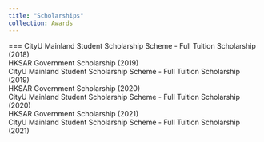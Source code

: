 ```yaml
---
title: "Scholarships"
collection: Awards
---
```

===
CityU Mainland Student Scholarship Scheme - Full Tuition Scholarship (2018)  
HKSAR Government Scholarship (2019)  
CityU Mainland Student Scholarship Scheme - Full Tuition Scholarship (2019)  
HKSAR Government Scholarship (2020)  
CityU Mainland Student Scholarship Scheme - Full Tuition Scholarship (2020)  
HKSAR Government Scholarship (2021)  
CityU Mainland Student Scholarship Scheme - Full Tuition Scholarship (2021)  

